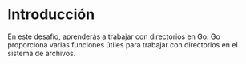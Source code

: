 # Introducción

En este desafío, aprenderás a trabajar con directorios en Go. Go proporciona varias funciones útiles para trabajar con directorios en el sistema de archivos.
